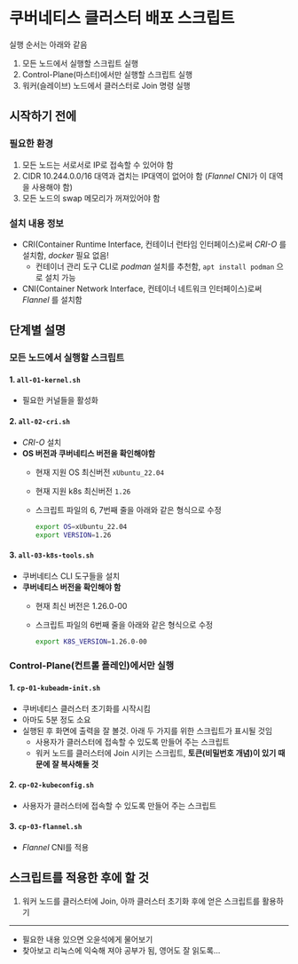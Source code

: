 # 쿠버네티스 클러스터 배포 스크립트

실행 순서는 아래와 같음

1. 모든 노드에서 실행할 스크립트 실행
2. Control-Plane(마스터)에서만 실행할 스크립트 실행
3. 워커(슬레이브) 노드에서 클러스터로 Join 명령 실행

## 시작하기 전에

### 필요한 환경

1. 모든 노드는 서로서로 IP로 접속할 수 있어야 함
2. CIDR 10.244.0.0/16 대역과 겹치는 IP대역이 없어야 함 (_Flannel_ CNI가 이 대역을 사용해야 함)
3. 모든 노드의 swap 메모리가 꺼져있어야 함

### 설치 내용 정보

- CRI(Container Runtime Interface, 컨테이너 런타임 인터페이스)로써 _CRI-O_ 를 설치함, _docker_ 필요 없음!
  - 컨테이너 관리 도구 CLI로 _podman_ 설치를 추천함, `apt install podman` 으로 설치 가능
- CNI(Container Network Interface, 컨테이너 네트워크 인터페이스)로써 _Flannel_ 를 설치함

## 단계별 설명

### 모든 노드에서 실행할 스크립트

#### 1. `all-01-kernel.sh`

- 필요한 커널들을 활성화

#### 2. `all-02-cri.sh`

- _CRI-O_ 설치
- **OS 버전과 쿠버네티스 버전을 확인해야함**
  - 현재 지원 OS 최신버전 `xUbuntu_22.04`
  - 현재 지원 k8s 최신버전 `1.26`
  - 스크립트 파일의 6, 7번째 줄을 아래와 같은 형식으로 수정

      ```bash
      export OS=xUbuntu_22.04
      export VERSION=1.26
      ```

#### 3. `all-03-k8s-tools.sh`

- 쿠버네티스 CLI 도구들을 설치
- **쿠버네티스 버전을 확인해야 함**
  - 현재 최신 버전은 1.26.0-00
  - 스크립트 파일의 6번째 줄을 아래와 같은 형식으로 수정

      ```bash
      export K8S_VERSION=1.26.0-00
      ```

### Control-Plane(컨트롤 플레인)에서만 실행

#### 1. `cp-01-kubeadm-init.sh`

- 쿠버네티스 클러스터 초기화를 시작시킴
- 아마도 5분 정도 소요
- 실행된 후 화면에 출력을 잘 볼것. 아래 두 가지를 위한 스크립트가 표시될 것임
  - 사용자가 클러스터에 접속할 수 있도록 만들어 주는 스크립트
  - 워커 노드를 클러스터에 Join 시키는 스크립트, **토큰(비밀번호 개념)이 있기 때문에 잘 복사해둘 것**

#### 2. `cp-02-kubeconfig.sh`

- 사용자가 클러스터에 접속할 수 있도록 만들어 주는 스크립트

#### 3. `cp-03-flannel.sh`

- _Flannel_ CNI를 적용

## 스크립트를 적용한 후에 할 것

1. 워커 노드를 클러스터에 Join, 아까 클러스터 초기화 후에 얻은 스크립트를 활용하기

---

- 필요한 내용 있으면 오윤석에게 물어보기
- 찾아보고 리눅스에 익숙해 져야 공부가 됨, 영어도 잘 읽도록...
